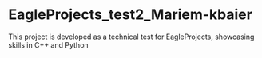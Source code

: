 # EagleProjects_test2_Mariem-kbaier
This project is developed as a technical test for EagleProjects, showcasing skills in C++ and Python
